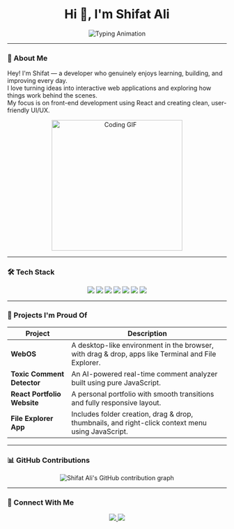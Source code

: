 <h1 align="center">Hi 👋, I'm Shifat Ali</h1>

<p align="center">
  <img src="https://readme-typing-svg.demolab.com?font=Fira+Code&weight=500&size=22&duration=3000&pause=1000&color=00ADB5&center=true&vCenter=true&width=440&lines=I+am+a+Web+Developer;UI%2FUX+Enthusiast" alt="Typing Animation" />
</p>

---

### 🧠 About Me

Hey! I'm Shifat — a developer who genuinely enjoys learning, building, and improving every day.  
I love turning ideas into interactive web applications and exploring how things work behind the scenes.  
My focus is on front-end development using React and creating clean, user-friendly UI/UX.

<p align="center">
  <img src="https://media.giphy.com/media/qgQUggAC3Pfv687qPC/giphy.gif" width="300" alt="Coding GIF" />
</p>

---

### 🛠️ Tech Stack

<p align="center">
  <img src="https://img.shields.io/badge/JavaScript-F7DF1E?style=for-the-badge&logo=javascript&logoColor=black" />
  <img src="https://img.shields.io/badge/React-20232A?style=for-the-badge&logo=react&logoColor=61DAFB" />
  <img src="https://img.shields.io/badge/TailwindCSS-38B2AC?style=for-the-badge&logo=tailwind-css&logoColor=white" />
  <img src="https://img.shields.io/badge/HTML5-E34F26?style=for-the-badge&logo=html5&logoColor=white" />
  <img src="https://img.shields.io/badge/CSS3-1572B6?style=for-the-badge&logo=css3&logoColor=white" />
  <img src="https://img.shields.io/badge/LocalStorage-FFA500?style=for-the-badge&logo=databricks&logoColor=white" />
  <img src="https://img.shields.io/badge/Git-F05032?style=for-the-badge&logo=git&logoColor=white" />
</p>

---

### 🚀 Projects I'm Proud Of

| Project | Description |
|--------|-------------|
| **WebOS** | A desktop-like environment in the browser, with drag & drop, apps like Terminal and File Explorer. |
| **Toxic Comment Detector** | An AI-powered real-time comment analyzer built using pure JavaScript. |
| **React Portfolio Website** | A personal portfolio with smooth transitions and fully responsive layout. |
| **File Explorer App** | Includes folder creation, drag & drop, thumbnails, and right-click context menu using JavaScript. |

---

### 📊 GitHub Contributions

<p align="center">
  <img src="https://ghchart.rshah.org/ShifatAli" alt="Shifat Ali's GitHub contribution graph" />
</p>

---

### 🔗 Connect With Me

<p align="center">
  <a href="https://www.linkedin.com/in/shifatalix" target="_blank">
    <img src="https://img.shields.io/badge/LinkedIn-0A66C2?style=for-the-badge&logo=linkedin&logoColor=white" />
  </a>
  <a href="https://myportfolio-shifat.vercel.app/" target="_blank">
    <img src="https://img.shields.io/badge/Portfolio-000000?style=for-the-badge&logo=firefox&logoColor=white" />
  </a>
</p>
